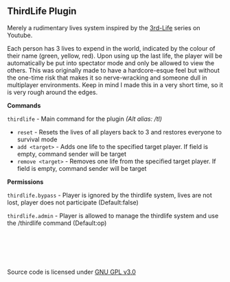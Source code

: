 ## ThirdLife Plugin
Merely a rudimentary lives system inspired by the [3rd-Life](https://www.youtube.com/results?search_query=3rd+Life) series on Youtube. 

Each person has 3 lives to expend in the world, indicated by the colour of their name (green, yellow, red). Upon using up the last life, the player will be automatically be put into spectator mode and only be allowed to view the others. This was originally made to have a hardcore-esque feel but without the one-time risk that makes it so nerve-wracking and someone dull in multiplayer environments. Keep in mind I made this in a very short time, so it is very rough around the edges. 


**Commands**

`thirdlife` - Main command for the plugin *(Alt alias: /tl)*
 * `reset` -  Resets the lives of all players back to 3 and restores everyone to survival mode
 * `add <target>` - Adds one life to the specified target player. If <target> field is empty, command sender will be target
 * `remove <target>` - Removes one life from the specified target player. If <target> field is empty, command sender will be target
 
**Permissions**
 
`thirdlife.bypass` - Player is ignored by the thirdlife system, lives are not lost, player does not participate (Default:false)
 
`thirdlife.admin` - Player is allowed to manage the thirdlife system and use the /thirdlife command (Default:op)
 
 <br></br>
 ---
 
 Source code is licensed under [GNU GPL v3.0](./LICENSE)
